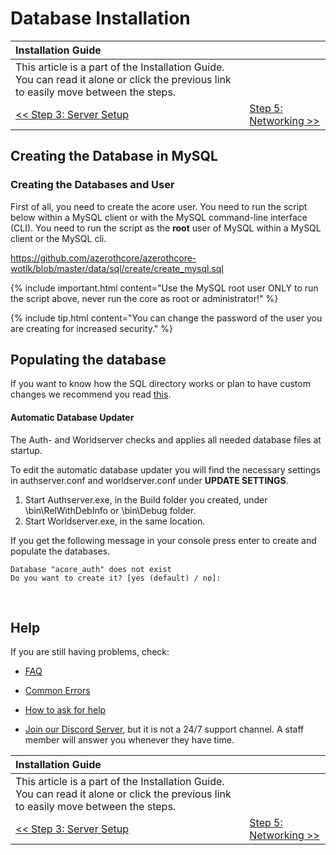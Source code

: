 # Database Installation

| Installation Guide | |
| :- | :- |
| This article is a part of the Installation Guide. You can read it alone or click the previous link to easily move between the steps. |
| [<< Step 3: Server Setup](server-setup) | [Step 5: Networking >>](networking) |

## Creating the Database in MySQL

### Creating the Databases and User

First of all, you need to create the acore user. You need to run the script below within a MySQL client or with the MySQL command-line interface (CLI). 
You need to run the script as the **root** user of MySQL within a MySQL client or the MySQL cli.

https://github.com/azerothcore/azerothcore-wotlk/blob/master/data/sql/create/create_mysql.sql

{% include important.html content="Use the MySQL root user ONLY to run the script above, never run the core as root or administrator!" %}

{% include tip.html content="You can change the password of the user you are creating for increased security." %}

## Populating the database

If you want to know how the SQL directory works or plan to have custom changes we recommend you read [this](sql-directory).

#### Automatic Database Updater

The Auth- and Worldserver checks and applies all needed database files at startup.

To edit the automatic database updater you will find the necessary settings in authserver.conf and worldserver.conf under **UPDATE SETTINGS**.

1. Start Authserver.exe, in the Build folder you created, under \bin\RelWithDebInfo or \bin\Debug folder.
2. Start Worldserver.exe, in the same location.

If you get the following message in your console press enter to create and populate the databases.

```
Database "acore_auth" does not exist
Do you want to create it? [yes (default) / no]:
```

<br>

## Help

If you are still having problems, check:

* [FAQ](faq)

* [Common Errors](common-errors)

* [How to ask for help](how-to-ask-for-help)

* [Join our Discord Server](https://discord.gg/gkt4y2x), but it is not a 24/7 support channel. A staff member will answer you whenever they have time.

| Installation Guide | |
| :- | :- |
| This article is a part of the Installation Guide. You can read it alone or click the previous link to easily move between the steps. |
| [<< Step 3: Server Setup](server-setup) | [Step 5: Networking >>](networking) |
